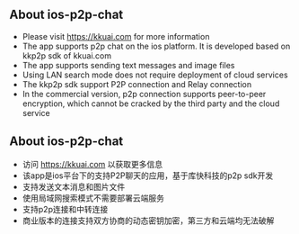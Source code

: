 ## About ios-p2p-chat
- Please visit https://kkuai.com for more information
- The app supports p2p chat on the ios platform. It is developed based on kkp2p sdk of kkuai.com
- The app supports sending text messages and image files
- Using LAN search mode does not require deployment of cloud services
- The kkp2p sdk support P2P connection and Relay connection
- In the commercial version, p2p connection supports peer-to-peer encryption, which cannot be cracked by the third party and the cloud service

## About ios-p2p-chat
- 访问 https://kkuai.com 以获取更多信息
- 该app是ios平台下的支持P2P聊天的应用，基于库快科技的p2p sdk开发
- 支持发送文本消息和图片文件
- 使用局域网搜索模式不需要部署云端服务
- 支持p2p连接和中转连接
- 商业版本的连接支持双方协商的动态密钥加密，第三方和云端均无法破解
